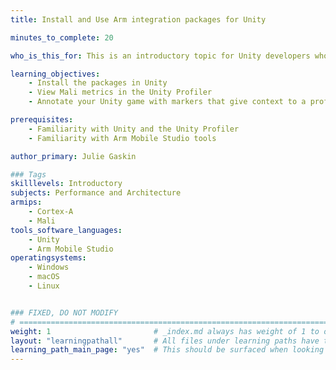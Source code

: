 ```yaml
---
title: Install and Use Arm integration packages for Unity

minutes_to_complete: 20

who_is_this_for: This is an introductory topic for Unity developers who are targeting Android devices and want to get more insight into how their game performs on devices with Arm CPUs and GPUs.

learning_objectives: 
    - Install the packages in Unity
    - View Mali metrics in the Unity Profiler
    - Annotate your Unity game with markers that give context to a profile in Arm Mobile Studio tools

prerequisites:
    - Familiarity with Unity and the Unity Profiler
    - Familiarity with Arm Mobile Studio tools

author_primary: Julie Gaskin

### Tags
skilllevels: Introductory
subjects: Performance and Architecture
armips:
    - Cortex-A
    - Mali
tools_software_languages:
    - Unity
    - Arm Mobile Studio
operatingsystems:
    - Windows
    - macOS
    - Linux


### FIXED, DO NOT MODIFY
# ================================================================================
weight: 1                       # _index.md always has weight of 1 to order correctly
layout: "learningpathall"       # All files under learning paths have this same wrapper
learning_path_main_page: "yes"  # This should be surfaced when looking for related content. Only set for _index.md of learning path content.
---
```

